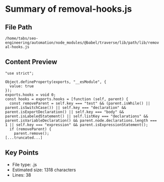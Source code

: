 # Summary of removal-hooks.js
  
## File Path
`/home/tabs/seo-engineering/automation/node_modules/@babel/traverse/lib/path/lib/removal-hooks.js`

## Content Preview
```
"use strict";

Object.defineProperty(exports, "__esModule", {
  value: true
});
exports.hooks = void 0;
const hooks = exports.hooks = [function (self, parent) {
  const removeParent = self.key === "test" && (parent.isWhile() || parent.isSwitchCase()) || self.key === "declaration" && parent.isExportDeclaration() || self.key === "body" && parent.isLabeledStatement() || self.listKey === "declarations" && parent.isVariableDeclaration() && parent.node.declarations.length === 1 || self.key === "expression" && parent.isExpressionStatement();
  if (removeParent) {
    parent.remove();
[...truncated...]
```

## Key Points
- File type: .js
- Estimated size: 1318 characters
- Lines: 38
